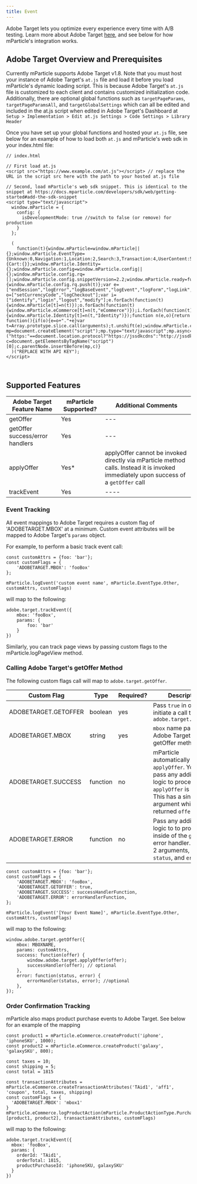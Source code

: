 ```yaml
---
title: Event
---
```


Adobe Target lets you optimize every experience every time with A/B testing. Learn more about Adobe Target [here](https://www.adobe.com/marketing/target.html), and see below for how mParticle's integration works.

## Adobe Target Overview and Prerequisites

Currently mParticle supports Adobe Target v1.8. Note that you must host your instance of Adobe Target's `at.js` file and load it before you load mParticle's dynamic loading script. This is because Adobe Target's `at.js` file is customized to each client and contains customized initialization code. Additionally, there are optional global functions such as `targetPageParams`, `targetPageParamsAll`, and `targetGlobalSettings` which can all be edited and included in the at.js script when edited in Adobe Target's Dashboard at `Setup > Implementation > Edit at.js Settings > Code Settings > Library Header`

Once you have set up your global functions and hosted your `at.js` file, see below for an example of how to load both `at.js` and mParticle's web sdk in your index.html file:

```
// index.html

// First load at.js
<script src="https://www.example.com/at.js"></script> // replace the URL in the script src here with the path to your hosted at.js file

// Second, load mParticle's web sdk snippet. This is identical to the snippet at https://docs.mparticle.com/developers/sdk/web/getting-started#add-the-sdk-snippet
<script type="text/javascript">
  window.mParticle = {
    config: {
      isDevelopmentMode: true //switch to false (or remove) for production
    }
  };

  (
    function(t){window.mParticle=window.mParticle||{};window.mParticle.EventType={Unknown:0,Navigation:1,Location:2,Search:3,Transaction:4,UserContent:5,UserPreference:6,Social:7,Other:8};window.mParticle.eCommerce={Cart:{}};window.mParticle.Identity={};window.mParticle.config=window.mParticle.config||{};window.mParticle.config.rq=[];window.mParticle.config.snippetVersion=2.2;window.mParticle.ready=function(t){window.mParticle.config.rq.push(t)};var e=["endSession","logError","logBaseEvent","logEvent","logForm","logLink","logPageView","setSessionAttribute","setAppName","setAppVersion","setOptOut","setPosition","startNewSession","startTrackingLocation","stopTrackingLocation"];var o=["setCurrencyCode","logCheckout"];var i=["identify","login","logout","modify"];e.forEach(function(t){window.mParticle[t]=n(t)});o.forEach(function(t){window.mParticle.eCommerce[t]=n(t,"eCommerce")});i.forEach(function(t){window.mParticle.Identity[t]=n(t,"Identity")});function n(e,o){return function(){if(o){e=o+"."+e}var t=Array.prototype.slice.call(arguments);t.unshift(e);window.mParticle.config.rq.push(t)}}var mp=document.createElement("script");mp.type="text/javascript";mp.async=true;mp.src=("https:"==document.location.protocol?"https://jssdkcdns":"http://jssdkcdn")+".mparticle.com/js/v2/"+t+"/mparticle.js";var c=document.getElementsByTagName("script")[0];c.parentNode.insertBefore(mp,c)}
  )("REPLACE WITH API KEY");
</script>



```

## Supported Features

| Adobe Target Feature Name       | mParticle Supported? | Additional Comments                                                                                                                   |
| ------------------------------- | -------------------- | ------------------------------------------------------------------------------------------------------------------------------------- |
| getOffer                        | Yes                  | ---                                                                                                                                   |
| getOffer success/error handlers | Yes                  | ---                                                                                                                                   |
| applyOffer                      | Yes<super>\*</super> | applyOffer cannot be invoked directly via mParticle method calls. Instead it is invoked immediately upon success of a `getOffer` call |
| trackEvent                      | Yes                  | ----                                                                                                                                  |

### Event Tracking

All event mappings to Adobe Target requires a custom flag of 'ADOBETARGET.MBOX' at a minimum. Custom event attributes will be mapped to Adobe Target's `params` object.

For example, to perform a basic track event call:

```
const customAttrs = {foo: 'bar'};
const customFlags = {
    'ADOBETARGET.MBOX': 'fooBox'
};

mParticle.logEvent('custom event name', mParticle.EventType.Other, customAttrs, customFlags)
```

will map to the following:

```
adobe.target.trackEvent({
    mbox: 'fooBox',
    params: {
        foo: 'bar'
    }
})
```

Similarly, you can track page views by passing custom flags to the mParticle.logPageView method.

### Calling Adobe Target's getOffer Method

The following custom flags call will map to `adobe.target.getOffer`.

| Custom Flag          | Type     | Required? | Description                                                                                                                                                                         |
| -------------------- | -------- | --------- | ----------------------------------------------------------------------------------------------------------------------------------------------------------------------------------- |
| ADOBETARGET.GETOFFER | boolean  | yes       | Pass `true` in order to initiate a call to `adobe.target.getOffer`                                                                                                                  |
| ADOBETARGET.MBOX     | string   | yes       | `mbox` name passed to Adobe Target's getOffer method                                                                                                                                |
| ADOBETARGET.SUCCESS  | function | no        | mParticle automatically invokes `applyOffer`. You can pass any additional logic to process after `applyOffer` is invoked. This has a single argument which is the returned `offer`. |
| ADOBETARGET.ERROR    | function | no        | Pass any additional logic to to process inside of the `getOffer` error handler. This has 2 arguments, the `status`, and `error`                                                     |

```
const customAttrs = {foo: 'bar'};
const customFlags = {
    'ADOBETARGET.MBOX': 'fooBox',
    'ADOBETARGET.GETOFFER': true,
    'ADOBETARGET.SUCCESS': successHandlerFunction,
    'ADOBETARGET.ERROR': errorHandlerFunction,
};

mParticle.logEvent('[Your Event Name]', mParticle.EventType.Other, customAttrs, customFlags)
```

will map to the following:

```
window.adobe.target.getOffer({
    mbox: MBOXNAME,
    params: customAttrs,
    success: function(offer) {
        window.adobe.target.applyOffer(offer);
        successHandler(offer); // optional
    },
    error: function(status, error) {
        errorHandler(status, error); //optional
    },
});
```

### Order Confirmation Tracking

mParticle also maps product purchase events to Adobe Target. See below for an example of the mapping

```
const product1 = mParticle.eCommerce.createProduct('iphone', 'iphoneSKU', 1000);
const product2 = mParticle.eCommerce.createProduct('galaxy', 'galaxySKU', 800);

const taxes = 10;
const shipping = 5;
const total = 1815

const transactionAttributes = mParticle.eCommerce.createTransactionAttributes('TAid1', 'aff1', 'coupon', total, taxes, shipping)
const customFlags = {
  'ADOBETARGET.MBOX': 'mbox1'
}
mParticle.eCommerce.logProductAction(mParticle.ProductActionType.Purchase, [product1, product2], transactionAttributes, customFlags)
```

will map to the following:

```
adobe.target.trackEvent({
  mbox: 'fooBox',
  params: {
    orderId: 'TAid1',
    orderTotal: 1815,
    productPurchaseId: 'iphoneSKU, galaxySKU'
  }
})


```
